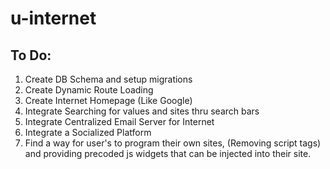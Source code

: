 # u-internet

## To Do:
  1. Create DB Schema and setup migrations
  1. Create Dynamic Route Loading
  1. Create Internet Homepage (Like Google)
  1. Integrate Searching for values and sites thru search bars
  1. Integrate Centralized Email Server for Internet
  1. Integrate a Socialized Platform
  1. Find a way for user's to program their own sites, (Removing script tags) and providing precoded js widgets that can be injected into their site.
